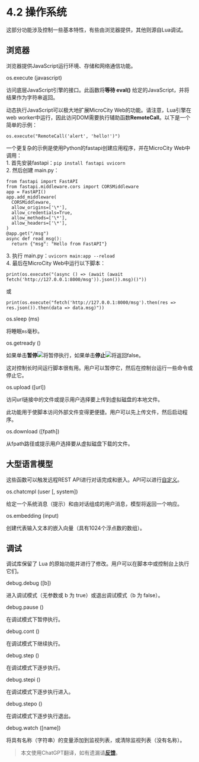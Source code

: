 # 4.2 操作系统
这部分功能涉及控制一些基本特性，有些由浏览器提供，其他则源自Lua调试。

## 浏览器
浏览器提供JavaScript运行环境、存储和网络通信功能。

<a id='os.execute'> os.execute (javascript) </a>

访问底层JavaScript引擎的接口。此函数将**等待 eval()** 给定的JavaScript，并将结果作为字符串返回。

动态执行JavaScript可以极大地扩展MicroCity Web的功能。请注意，Lua引擎在web worker中运行，因此访问DOM需要执行辅助函数**RemoteCall**。以下是一个简单的示例：
```lua:no-line-numbers
os.execute("RemoteCall('alert', 'hello!')")
```
一个更复杂的示例是使用Python的fastapi创建应用程序，并在MicroCity Web中调用：
<br>1.&nbsp;首先安装fastapi：`pip install fastapi uvicorn`
<br>2.&nbsp;然后创建 main.py：

```
from fastapi import FastAPI
from fastapi.middleware.cors import CORSMiddleware
app = FastAPI()
app.add_middleware(
  CORSMiddleware,
  allow_origins=['\*'],
  allow_credentials=True,
  allow_methods=['\*'],
  allow_headers=['\*'],
)
@app.get("/msg")
async def read_msg():
  return {"msg": "Hello from FastAPI"}
```

3.&nbsp;执行 main.py：`uvicorn main:app --reload`
<br>4.&nbsp;最后在MicroCity Web中运行以下脚本：

```lua:no-line-numbers
print(os.execute("(async () => (await (await fetch('http://127.0.0.1:8000/msg')).json()).msg)()"))
```
或
```lua:no-line-numbers
print(os.execute("fetch('http://127.0.0.1:8000/msg').then(res => res.json()).then(data => data.msg)"))
```

<a id='os.sleep'> os.sleep (ms) </a>

将睡眠`ms`毫秒。

<a id='os.getready'> os.getready () </a>

如果单击**暂停**![](https://microcity.gitee.io/img/pause.svg)将暂停执行，如果单击**停止**![](https://microcity.gitee.io/img/stop.svg)将返回false。

这对控制长时间运行脚本很有用。用户可以暂停它，然后在控制台运行一些命令或停止它。

<a id='os.upload'> os.upload ([url]) </a>

访问url链接中的文件或提示用户选择要上传到虚拟磁盘的本地文件。

此功能用于使脚本访问外部文件变得更便捷。用户可以先上传文件，然后启动程序。

<a id='os.download'> os.download ([fpath]) </a>

从fpath路径或提示用户选择要从虚拟磁盘下载的文件。

## 大型语言模型
这些函数可以触发远程REST API进行对话完成和嵌入。API可以进行[自定义](3.2_editing_scripts.md#codegen)。

<a id='os.chatcmpl'> os.chatcmpl (user [, system])</a>

给定一个系统消息（提示）和由对话组成的用户消息，模型将返回一个响应。

<a id='os.embedding'> os.embedding (input)</a>

创建代表输入文本的嵌入向量（具有1024个浮点数的数组）。

## 调试
调试库保留了 Lua 的原始功能并进行了修改。用户可以在脚本中或控制台上执行它们。

<a id='debug.debug'> debug.debug ([b]) </a>

进入调试模式（无参数或 b 为 true）或退出调试模式（b 为 false）。

<a id='debug.pause'> debug.pause () </a>

在调试模式下暂停执行。

<a id='debug.cont'> debug.cont () </a>

在调试模式下继续执行。

<a id='debug.step'> debug.step () </a>

在调试模式下逐步执行。

<a id='debug.stepi'> debug.stepi () </a>

在调试模式下逐步执行进入。

<a id='debug.stepo'> debug.stepo () </a>

在调试模式下逐步执行退出。

<a id='debug.watch'> debug.watch ([name])</a>

将具有名称（字符串）的变量添加到监视列表，或清除监视列表（没有名称）。

> 本文使用ChatGPT翻译，如有遗漏请[**反馈**](https://github.com/huuhghhgyg/MicroCityNotes/issues/new)。